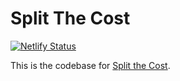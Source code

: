 # Split The Cost

[![Netlify Status](https://api.netlify.com/api/v1/badges/3437cef5-9ffd-47aa-b58e-e391f102ada2/deploy-status)](https://app.netlify.com/sites/split-the-cost/deploys)

This is the codebase for [Split the Cost](https://split-the-cost.netlify.app/).
